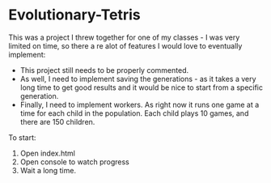 # Evolutionary-Tetris
This was a project I threw together for one of my classes - I was very limited on time, so there a re alot of features I would love to eventually implement:
* This project still needs to be properly commented.
* As well, I need to implement saving the generations - as it takes a very long time to get good results and it would be nice to start from a specific generation.
* Finally, I need to implement workers. As right now it runs one game at a time for each child in the population. Each child plays 10 games, and there are 150 children.

To start:
1. Open index.html
2. Open console to watch progress
3. Wait a long time.
